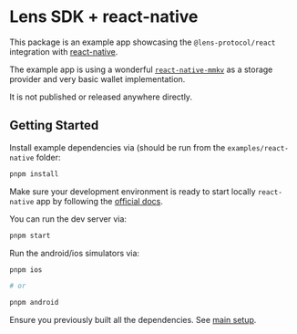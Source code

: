 # Lens SDK + react-native

This package is an example app showcasing the `@lens-protocol/react` integration with [react-native](https://reactnative.dev/).

The example app is using a wonderful [`react-native-mmkv`](https://github.com/mrousavy/react-native-mmkv) as a storage provider and very basic wallet implementation.

It is not published or released anywhere directly.

## Getting Started

Install example dependencies via (should be run from the `examples/react-native` folder:
```bash
pnpm install
```

Make sure your development environment is ready to start locally `react-native` app by following the [official docs](https://reactnative.dev/docs/environment-setup).

You can run the dev server via:

```bash
pnpm start
```

Run the android/ios simulators via:
```bash
pnpm ios 

# or 

pnpm android
```

Ensure you previously built all the dependencies. See [main setup](../../README.md#setup).
